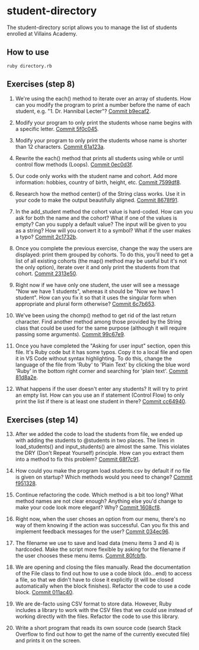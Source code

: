 # student-directory

The student-directory script allows you to manage the list of students enrolled at Villains Academy.

## How to use

```shell
ruby directory.rb
```
## Exercises (step 8)
1. We're using the each() method to iterate over an array of students. How can you modify the program to print a number before the name of each student, e.g. "1. Dr. Hannibal Lecter"? [Commit b9ecaf2](https://github.com/aliceswood/student-directory/commit/b9ecaf2cd9628ab13c534ddbffb1b6ebe9f22535).

2. Modify your program to only print the students whose name begins with a specific letter. [Commit 5f0c045](https://github.com/aliceswood/student-directory/commit/5f0c045fb1b2543d60ef470cdc840c3aa9df6788).

3. Modify your program to only print the students whose name is shorter than 12 characters. [Commit 61a123a](https://github.com/aliceswood/student-directory/commit/61a123a70e0910fc76de2451482352c63748d6a3).

4. Rewrite the each() method that prints all students using while or until control flow methods (Loops). [Commit 0ec0d3f](https://github.com/aliceswood/student-directory/commit/0ec0d3fa4910fd5c8dff15acebebe78d32f50573).

5. Our code only works with the student name and cohort. Add more information: hobbies, country of birth, height, etc. [Commit 7599df8](https://github.com/aliceswood/student-directory/commit/7599df8e596c9e1a9a611f13741836a6761eb312).

6. Research how the method center() of the String class works. Use it in your code to make the output beautifully aligned. [Commit 8678f91](https://github.com/aliceswood/student-directory/commit/8678f914a596a7f564890efc99aba6b08b7a8c11).

7. In the add_student method the cohort value is hard-coded. How can you ask for both the name and the cohort? What if one of the values is empty? Can you supply a default value? The input will be given to you as a string? How will you convert it to a symbol? What if the user makes a typo? [Commit 2c1732b](https://github.com/aliceswood/student-directory/commit/2c1732be7aff3a6c5e4b39ca8700a3ce9cc99607).

8. Once you complete the previous exercise, change the way the users are displayed: print them grouped by cohorts. To do this, you'll need to get a list of all existing cohorts (the map() method may be useful but it's not the only option), iterate over it and only print the students from that cohort. [Commit 2313e50](https://github.com/aliceswood/student-directory/commit/2313e509bd17ddc9d21522a866e5b5e0f183beb8).

9. Right now if we have only one student, the user will see a message "Now we have 1 students", whereas it should be "Now we have 1 student". How can you fix it so that it uses the singular form when appropriate and plural form otherwise? [Commit 6c7b653](https://github.com/aliceswood/student-directory/commit/6c7b653b4ee0166139736a29aac23087fa3fd681).

10. We've been using the chomp() method to get rid of the last return character. Find another method among those provided by the String class that could be used for the same purpose (although it will require passing some arguments). [Commit 99c67e9](https://github.com/aliceswood/student-directory/commit/99c67e9864b0e7bc8e508045219bf1b56e7b7cbd).

11. Once you have completed the "Asking for user input" section, open this file. It's Ruby code but it has some typos. Copy it to a local file and open it in VS Code without syntax highlighting. To do this, change the language of the file from 'Ruby' to 'Plain Text' by clicking the blue word 'Ruby' in the bottom right corner and searching for 'plain text'. [Commit 81d8a2e](https://github.com/aliceswood/student-directory/commit/81d8a2ee667f2adc67dd9526d33c69e1a7f3168c).

12. What happens if the user doesn't enter any students? It will try to print an empty list. How can you use an if statement (Control Flow) to only print the list if there is at least one student in there? [Commit cc64940](https://github.com/aliceswood/student-directory/commit/cc64940c6373c735d3052de90c814030b3842a61).

## Exercises (step 14)

13. After we added the code to load the students from file, we ended up with adding the students to @students in two places. The lines in load_students() and input_students() are almost the same. This violates the DRY (Don't Repeat Yourself) principle. How can you extract them into a method to fix this problem? [Commit 68f7c91](https://github.com/aliceswood/student-directory/commit/68f7c911319ca858d596f8397b0ef5945d71ca5b).

14. How could you make the program load students.csv by default if no file is given on startup? Which methods would you need to change? [Commit f951328](https://github.com/aliceswood/student-directory/commit/f951328f61700eb86a1589fa07fed2e208ee2a55).

15. Continue refactoring the code. Which method is a bit too long? What method names are not clear enough? Anything else you'd change to make your code look more elegant? Why? [Commit 1608cf8](https://github.com/aliceswood/student-directory/commit/1608cf813341cfe79532faa1cf3fcbccdbba045e).

16. Right now, when the user choses an option from our menu, there's no way of them knowing if the action was successful. Can you fix this and implement feedback messages for the user? [Commit 034ec96](https://github.com/aliceswood/student-directory/commit/034ec963bc7434a5d12b8fc4cee62b4d42c20df6).

17. The filename we use to save and load data (menu items 3 and 4) is hardcoded. Make the script more flexible by asking for the filename if the user chooses these menu items. [Commit 80fcbfb](https://github.com/aliceswood/student-directory/commit/80fcbfb19798d257e794c4045d0ce99067b24bd9).

18. We are opening and closing the files manually. Read the documentation of the File class to find out how to use a code block (do...end) to access a file, so that we didn't have to close it explicitly (it will be closed automatically when the block finishes). Refactor the code to use a code block. [Commit 011ac40](https://github.com/aliceswood/student-directory/commit/011ac401bad8fb875f0c249fb2ffce969b8b4c95).

19. We are de-facto using CSV format to store data. However, Ruby includes a library to work with the CSV files that we could use instead of working directly with the files. Refactor the code to use this library. 

20. Write a short program that reads its own source code (search Stack Overflow to find out how to get the name of the currently executed file) and prints it on the screen.

[def]: https://github.com/aliceswood/student-directory/commit/61a123a70e0910fc76de2451482352c63748d6a3
